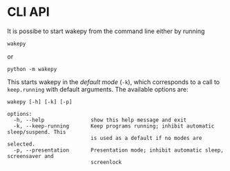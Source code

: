 # CLI API

It is possibe to start wakepy from the command line either by running
```
wakepy 
```
or  
```
python -m wakepy
```

This starts wakepy in the *default mode* (`-k`), which corresponds to a call to `keep.running` with default arguments. The available options are:

```
wakepy [-h] [-k] [-p]

options:
  -h, --help               show this help message and exit
  -k, --keep-running       Keep programs running; inhibit automatic sleep/suspend. This
                           is used as a default if no modes are selected.
  -p, --presentation       Presentation mode; inhibit automatic sleep, screensaver and
                           screenlock
```